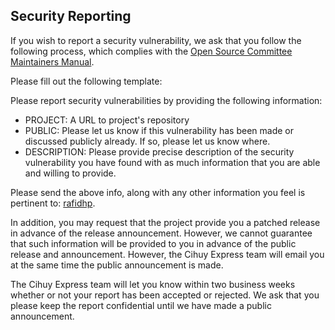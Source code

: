 ## Security Reporting

If you wish to report a security vulnerability, we ask that you follow the following process, which complies with the [Open Source Committee Maintainers Manual](https://opensource.ieee.org/community/manual).

Please fill out the following template:

Please report security vulnerabilities by providing the following information:

* PROJECT: A URL to project's repository
* PUBLIC: Please let us know if this vulnerability has been made or discussed publicly already. If so, please let us know where. 
* DESCRIPTION: Please provide precise description of the security vulnerability you have found with as much information that you are able and willing to provide.

Please send the above info, along with any other information you feel is pertinent to: [rafidhp](https://github.com/rafidhp).

In addition, you may request that the project provide you a patched release in advance of the release announcement. However, we cannot guarantee that such information will be provided to you in advance of the public release and announcement. However, the Cihuy Express team will email you at the same time the public announcement is made.

The Cihuy Express team will let you know within two business weeks whether or not your report has been accepted or rejected. We ask that you please keep the report confidential until we have made a public announcement.
